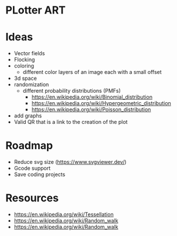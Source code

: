 # PLotter ART

# Ideas

- Vector fields
- Flocking
- coloring
  - different color layers of an image each with a small offset
- 3d space
- randomization
  - different probability distributions (PMFs)
    - https://en.wikipedia.org/wiki/Binomial_distribution
    - https://en.wikipedia.org/wiki/Hypergeometric_distribution
    - https://en.wikipedia.org/wiki/Poisson_distribution
- add graphs
- Valid QR that is a link to the creation of the plot

# Roadmap

- Reduce svg size (https://www.svgviewer.dev/)
- Gcode support
- Save coding projects

# Resources

- https://en.wikipedia.org/wiki/Tessellation
- https://en.wikipedia.org/wiki/Random_walk
- https://en.wikipedia.org/wiki/Random_walk
